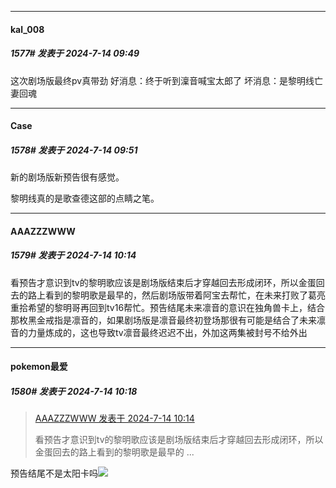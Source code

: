 ﻿
*****

####  kal_008  
##### 1577#       发表于 2024-7-14 09:49

这次剧场版最终pv真带劲
好消息：终于听到澟音喊宝太郎了
坏消息：是黎明线亡妻回魂

*****

####  Case  
##### 1578#       发表于 2024-7-14 09:51

新的剧场版新预告很有感觉。

黎明线真的是歌查德这部的点睛之笔。


*****

####  AAAZZZWWW  
##### 1579#       发表于 2024-7-14 10:14

看预告才意识到tv的黎明歌应该是剧场版结束后才穿越回去形成闭环，所以金蛋回去的路上看到的黎明歌是最早的，然后剧场版带着阿宝去帮忙，在未来打败了葛亮重拾希望的黎明哥再回到tv16帮忙。预告结尾未来凛音的意识在独角兽卡上，结合那枚黑金戒指是凛音的，如果剧场版是凛音最终初登场那很有可能是结合了未来凛音的力量炼成的，这也导致tv凛音最终迟迟不出，外加这两集被封号不给外出


*****

####  pokemon最爱  
##### 1580#       发表于 2024-7-14 10:18

<blockquote><a href="httphttps://bbs.saraba1st.com/2b/forum.php?mod=redirect&amp;goto=findpost&amp;pid=65579121&amp;ptid=2135441" target="_blank">AAAZZZWWW 发表于 2024-7-14 10:14</a>

看预告才意识到tv的黎明歌应该是剧场版结束后才穿越回去形成闭环，所以金蛋回去的路上看到的黎明歌是最早的 ...</blockquote>
预告结尾不是太阳卡吗<img src="https://static.saraba1st.com/image/smiley/face2017/068.png" referrerpolicy="no-referrer">


